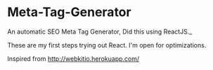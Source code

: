 # Meta-Tag-Generator

An automatic SEO Meta Tag Generator, Did this using ReactJS._

These are my first steps trying out React. I'm open for optimizations.

Inspired from http://webkitio.herokuapp.com/


